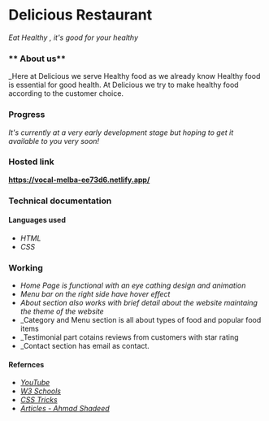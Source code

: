 # **Delicious Restaurant**
_Eat Healthy , it's good for your healthy_

### ** About us**

 _Here at Delicious we serve Healthy food as we already know Healthy food is essential for good health. At Delicious we try to make healthy food according to the customer choice.
  
### **Progress**

_It's currently at a very early development stage but hoping to get it available to you very soon!_

### **Hosted link**

**https://vocal-melba-ee73d6.netlify.app/**

### **Technical documentation**

#### Languages used

- _HTML_
- _CSS_

### Working

- _Home Page is functional with an eye cathing design and animation_
- _Menu bar on the right side have hover effect_
- _About section also works with brief detail about the website maintaing the theme of the website_
- _Category and Menu section is all about types of food and popular food items
- _Testimonial part cotains reviews from customers with star rating
- _Contact section has email as contact.

#### Refernces

* _[YouTube](https://www.youtube.com/)_
* _[W3 Schools](https://www.w3schools.com/)_
* _[CSS Tricks](https://css-tricks.com/)_
* _[Articles - Ahmad Shadeed](https://www.ishadeed.com/articles/)_




